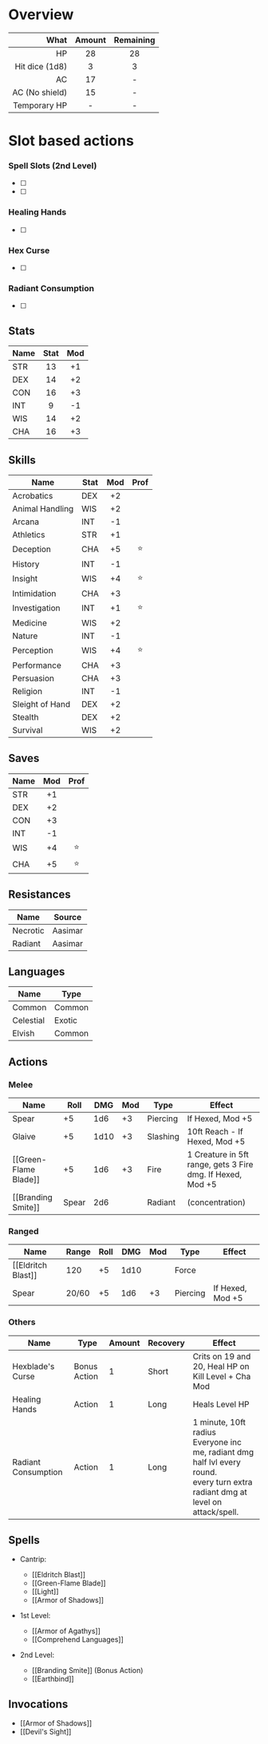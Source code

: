 # Overview
|           What | Amount | Remaining |
| --------------:|:------:|:---------:|
|             HP |   28   |    28     |
| Hit dice (1d8) |   3    |     3     |
|             AC |   17   |    -     |
| AC (No shield) |   15   |     -    |
|   Temporary HP |   -    |     -     |

# Slot based actions
### Spell Slots (2nd Level)
- [ ] 
- [ ] 
### Healing Hands
- [ ] 
### Hex Curse
- [ ] 
### Radiant Consumption
- [ ] 

## Stats
| Name | Stat | Mod |
|------|:----:|:---:|
| STR  |  13  | +1  |
| DEX  |  14  | +2  |
| CON  |  16  | +3  |
| INT  |  9   | -1  |
| WIS  |  14  | +2  |
| CHA  |  16  | +3  |

## Skills
| Name            | Stat | Mod | Prof |
|-----------------|------|:---:|:----:|
| Acrobatics      | DEX  | +2  |      |
| Animal Handling | WIS  | +2  |      |
| Arcana          | INT  | -1  |      |
| Athletics       | STR  | +1  |      |
| Deception       | CHA  | +5  |  ⭐️  |
| History         | INT  | -1  |      |
| Insight         | WIS  | +4  |  ⭐️  |
| Intimidation    | CHA  | +3  |      |
| Investigation   | INT  | +1  |  ⭐️  |
| Medicine        | WIS  | +2  |      |
| Nature          | INT  | -1  |      |
| Perception      | WIS  | +4  |  ⭐️  |
| Performance     | CHA  | +3  |      |
| Persuasion      | CHA  | +3  |      |
| Religion        | INT  | -1  |      |
| Sleight of Hand | DEX  | +2  |      |
| Stealth         | DEX  | +2  |      |
| Survival        | WIS  | +2  |      |

## Saves
| Name | Mod | Prof |
|------|:---:|:----:|
| STR  | +1  |      |
| DEX  | +2  |      |
| CON  | +3  |      |
| INT  | -1  |      |
| WIS  | +4  |  ⭐️  |
| CHA  | +5  |  ⭐️  |

## Resistances
| Name     | Source  |
|----------|---------|
| Necrotic | Aasimar |
| Radiant  | Aasimar |

## Languages
| Name      | Type   |
| --------- | ------ |
| Common    | Common |
| Celestial | Exotic |
| Elvish    | Common |

## Actions
### Melee
| Name                  | Roll  | DMG  | Mod | Type     | Effect                                                     |
| --------------------- | ----- | ---- | --- | -------- | ---------------------------------------------------------- |
| Spear                 | +5    | 1d6  | +3  | Piercing | If Hexed, Mod +5                                           |
| Glaive                | +5    | 1d10 | +3  | Slashing | 10ft Reach - If Hexed, Mod +5                                           |
| [[Green-Flame Blade]] | +5    | 1d6  | +3  | Fire     | 1 Creature in 5ft range, gets 3 Fire dmg. If Hexed, Mod +5 |
| [[Branding Smite]]    | Spear | 2d6  |     | Radiant  | (concentration)                                            |
### Ranged
| Name               | Range | Roll | DMG  | Mod | Type     | Effect           |
|--------------------|-------|------|------|-----|----------|------------------|
| [[Eldritch Blast]] | 120   | +5   | 1d10 |     | Force    |                  |
| Spear              | 20/60 | +5   | 1d6  | +3  | Piercing | If Hexed, Mod +5 |
### Others
 | Name                | Type         | Amount | Recovery | Effect                                              |
 | ------------------- | ------------ | ------ | -------- | --------------------------------------------------- |
 | Hexblade's Curse    | Bonus Action | 1      | Short    | Crits on 19 and 20, Heal HP on Kill Level + Cha Mod |
 | Healing Hands       | Action       | 1      | Long     | Heals Level HP                                      |
| Radiant Consumption | Action       | 1      | Long     |1 minute, 10ft radius <br> Everyone inc me, radiant dmg half lvl every round. <br> every turn extra radiant dmg at level on attack/spell.|

## Spells
- Cantrip:
	- [[Eldritch Blast]]
	- [[Green-Flame Blade]]
	- [[Light]]
	- [[Armor of Shadows]]

- 1st Level:
	- [[Armor of Agathys]]
	- [[Comprehend Languages]]

- 2nd Level:
	- [[Branding Smite]] (Bonus Action)
	- [[Earthbind]]

## Invocations
- [[Armor of Shadows]]
- [[Devil's Sight]]
